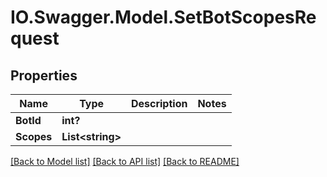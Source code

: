 # IO.Swagger.Model.SetBotScopesRequest
## Properties

Name | Type | Description | Notes
------------ | ------------- | ------------- | -------------
**BotId** | **int?** |  | 
**Scopes** | **List&lt;string&gt;** |  | 

[[Back to Model list]](../README.md#documentation-for-models) [[Back to API list]](../README.md#documentation-for-api-endpoints) [[Back to README]](../README.md)

